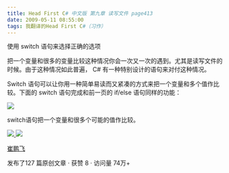 ```yaml
---
title: Head First C# 中文版 第九章 读写文件 page413
date: 2009-05-11 08:55:00
tags: 我翻译的Head First C#（习作）
---
```

使用  switch  语句来选择正确的选项

  

把一个变量和很多的变量比较这种情况你会一次又一次的遇到。尤其是读写文件的时候。由于这种情况如此普遍，  C#  有一种特别设计的语句来对付这种情况。

  

Switch  语句可以让你用一种简单易读而又紧凑的方式来把一个变量和多个值作比较。下面的  switch  语句完成和前一页的  if/else
语句同样的功能：

  

![](https://p-blog.csdn.net/images/p_blog_csdn_net/cuipengfei1/EntryImages/20090511/2009-05-11_08-43-09.jpg)

switch语句把一个变量和很多个可能的值作比较。



[ ![](https://profile.csdnimg.cn/5/2/5/3_cuipengfei1)
![](https://g.csdnimg.cn/static/user-reg-year/1x/11.png)
](https://blog.csdn.net/cuipengfei1)

[ 崔鹏飞 ](https://blog.csdn.net/cuipengfei1)

发布了127 篇原创文章  ·  获赞 8  ·  访问量 74万+

